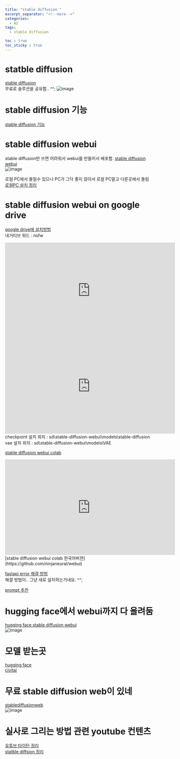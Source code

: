 ```yaml
---
title: "stable diffusion "
excerpt_separator: "<!--more-->"
categories:
  - AI
tags:
  - stable diffusion

toc : true
toc_sticky : true
---
```


# statble diffusion 
[stable diffusion](https://stability.ai/blog/stable-diffusion-public-release)   
무료로 솔루션을 공유함.. ^^; 
![image](https://github.com/younlea/younlea.github.io/assets/1435846/503bf2de-c532-43dd-8197-47eb58622938)

# stable diffusion 기능 
[stable diffusion 기능](https://github.com/AUTOMATIC1111/stable-diffusion-webui-feature-showcase)  

# stable diffusion webui  
stable diffusion만 쓰면 어려워서 webui를 만들어서 배포함. 
[stable diffusion webui](https://github.com/AUTOMATIC1111/stable-diffusion-webui)  
![image](https://github.com/younlea/younlea.github.io/assets/1435846/9f556563-5e9a-4e36-a84c-3411ae2dfcea)  

로컬 PC에서 돌릴수 있으나 PC가 그닥 좋지 않아서 로컬 PC말고 다른곳에서 돌림  
[로컬PC 설치 정리](https://rupicat.com/entry/Stable-Diffusion-WebUI-%EC%84%A4%EC%B9%98-%EB%B0%8F-%EA%B8%B0%EB%B3%B8-%EC%84%B8%ED%8C%85)   

# stable diffusion webui on google drive
[google drive에 설치방법](https://thegreat.io/stable-diffusion-install/)   
네거티브 워드 : nsfw

<iframe width="560" height="315" src="https://www.youtube.com/embed/aqwGPLlEKCI" frameborder="0" allowfullscreen></iframe>    

<iframe width="560" height="315" src="https://www.youtube.com/embed/TG00SxoJ5fo" frameborder="0" allowfullscreen></iframe>    
checkpoint 설치 위치 : sd\stable-diffusion-webui\models\stable-diffusion   
vae 설치 위치 : sd\stable-diffusion-webui\models\VAE

[stable diffusion webui colab](https://github.com/camenduru/stable-diffusion-webui-colab)   
<iframe width="560" height="315" src="https://www.youtube.com/embed/CI4SdgFZDVk" frameborder="0" allowfullscreen></iframe>    
[stable diffusion webui colab 한국어버젼](https://github.com/ninjaneural/webui)    

[fastapi error 해결 방법](https://www.youtube.com/watch?v=Zd3tMRvI-jg)    
해결 방법이.. 그냥 새로 설치하는거네요. ^^;    

[prompt 추천](https://prompthero.com/)    

# hugging face에서 webui까지 다 올려둠 
[hugging face stable diffusion webui](https://huggingface.co/spaces/stabilityai/stable-diffusion)  
![image](https://github.com/younlea/younlea.github.io/assets/1435846/58f21c2c-5ef0-4efc-91b1-eb2fde03dd9f)  

# 모델 받는곳 
[hugging face](https://huggingface.co/)   
[civitai](https://civitai.com/)   

# 무료 stable diffusion web이 있네
[stablediffusionweb](https://stablediffusionweb.com/)   
![image](https://github.com/younlea/younlea.github.io/assets/1435846/b7ee5dd9-04f0-4408-99a4-8d4771f3804f)  

# 실사로 그리는 방법 관련 youtube 컨텐츠
[유튜브 타이탄 정리](https://www.youtube.com/playlist?list=PLwgtdf-kDFVg7hRctkSnLy-1QGqoJOT3I)   
[statble diffsion 정리](https://www.youtube.com/watch?v=lIeUcj9LJyQ&list=PLO17sM0EdVS5Joa-fDw2MlcIo9PMGPB4C)   
